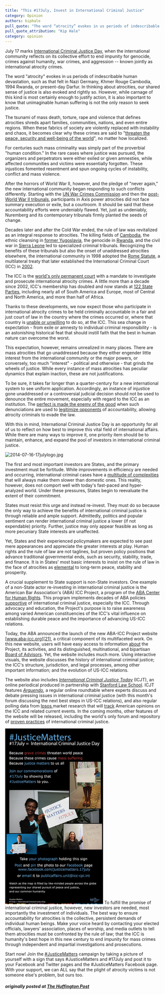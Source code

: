 ```yaml
---
title: "This #17July, Invest in International Criminal Justice"
category: Opinion
authors: kiphale
pull_quote: "The word “atrocity” evokes in us periods of indescribable human devastation, such as that felt in Nazi Germany, Khmer Rouge Cambodia, 1994 Rwanda, or present-day Darfur."
pull_quote_attribution: "Kip Hale"
category: opinion
---
```

July 17 marks [International Criminal Justice Day][1], when the international community reflects on its collective effort to end impunity for genocide, crimes against humanity, war crimes, and aggression -- known jointly as international atrocity crimes.

The word "atrocity" evokes in us periods of indescribable human devastation, such as that felt in Nazi Germany, Khmer Rouge Cambodia, 1994 Rwanda, or present-day Darfur. In thinking about atrocities, our shared sense of justice is also evoked and rightly so. However, while carnage of this kind is most certainly enough to justify action, it is also important to know that unimaginable human suffering is not the only reason to seek justice.

The tsunami of mass death, torture, rape and violence that defines atrocities shreds apart families, communities, nations, and even entire regions. When these fabrics of society are violently replaced with instability and chaos, it becomes clear why these crimes are said to "[threaten the peace, security and well-being of the world][2]", no matter how localized.

For centuries such mass criminality was simply part of the proverbial "human condition." In the rare cases where justice was pursued, the organizers and perpetrators were either exiled or given amnesties, while affected communities and victims were essentially forgotten. These injustices fomented resentment and spun ongoing cycles of instability, conflict and mass violence.

After the horrors of World War II, however, and the pledge of "never again," the new international community began responding to such conflicts differently. Starting with the [UN War Crimes Commission][3] and then the [post-World War II tribunals][4], participants in Axis power atrocities did not face summary execution or exile, but a courtroom. It should be said that these accountability efforts were undeniably flawed. Yet, just as undeniably, Nuremberg and its contemporary tribunals firmly planted the seeds of change.

Decades later and after the Cold War ended, the rule of law was revitalized as an integral response to atrocities. The killing fields of [Cambodia][5], the ethnic cleansing in [former Yugoslavia][6], the genocide in [Rwanda][7], and the civil war in [Sierra Leone][8] led to specialized criminal tribunals. Recognizing the benefits of these tribunals but also the onset of unaddressed atrocities elsewhere, the international community in 1998 adopted the [Rome Statute][9], a multilateral treaty that later established the International Criminal Court (ICC) in [2002][10].

The ICC is the [world's only permanent court][11] with a mandate to investigate and prosecute international atrocity crimes. A little more than a decade since 2002, ICC's membership has doubled and now stands at [122 State Parties][12], including nearly all of South America and Europe, most of Central and North America, and more than half of Africa.

Thanks to these developments, we now expect those who participate in international atrocity crimes to be held criminally accountable in a fair and just court of law in the country where the crimes occurred or, where that country is [unable or unwilling][13] to do so, at the ICC. This sea change in expectation - from exile or amnesty to individual criminal responsibility - is an astonishing historical feat that should instill faith that the best in human nature can overcome the worst.

This expectation, however, remains unrealized in many places. There are mass atrocities that go unaddressed because they either engender little interest from the international community or the major powers, or conversely, too much "interest" - political and otherwise - that grinds the wheels of justice. While every instance of mass atrocities has peculiar dynamics that explain inaction, these are not justifications.

To be sure, it takes far longer than a quarter-century for a new international system to see uniform application. Accordingly, an instance of injustice gone unaddressed or a controversial judicial decision should not be used to denounce the entire movement, especially with regard to the ICC as an institution. The [perfect is made the enemy of the good][14] when such denunciations are used to [legitimize opponents][15] of accountability, allowing atrocity criminals to evade the law.

With this in mind, International Criminal Justice Day is an opportunity for all of us to reflect on how best to improve this vital field of international affairs. While there are many ways to improve it, one priority item should be to maintain, enhance, and expand the pool of investors in international criminal justice.

![2014-07-16-17julylogo.jpg][16]

The first and most important investors are States, and the primary investment must be fortitude. While improvements in efficiency are needed and occurring, international criminal cases have a [multitude of complexities][17] that will always make them slower than domestic ones. This reality, however, does not comport well with today's fast-paced and hyper-analyzed world. Under these pressures, States begin to reevaluate the extent of their commitment.

States must resist this urge and instead re-invest. They must do so because the only way to achieve the benefits of international criminal justice is through reliable and ample support. Admittedly, politics and popular sentiment can render international criminal justice a lower (if not expendable) priority. Further, justice may only appear feasible as long as more pecuniary State interests are unaffected.

Yet, States and their experienced policymakers are expected to see past mere appearances and appreciate the greater interests at play. Human rights and the rule of law are not taglines, but proven policy positions that advance traditional governmental ends, such as security, stability, trade, and finance. It is in States' most basic interests to insist on the rule of law in the face of atrocities as [elemental][18] to long-term peace, stability and prosperity.

A crucial supplement to State support is non-State investors. One example of a non-State actor re-investing in international criminal justice is the American Bar Association's (ABA) ICC Project, a program of the [ABA Center for Human Rights][19]. This program implements decades of ABA policies [supportive][20] of international criminal justice, especially the ICC. Through advocacy and education, the Project's purpose is to raise awareness among varied American constituencies of the ICC's vital influence on establishing durable peace and the importance of advancing US-ICC relations.

Today, the ABA announced the launch of the new ABA-ICC Project website [www.aba-icc.org][21], a critical component of its multifaceted work. On this new website, users will have easy access to information [about][22] the Project, its activities, and its distinguished, multinational, and bipartisan [Board of Advisors][23]. Yet, the website includes much more. Using interactive visuals, the website discusses the history of international criminal justice; the ICC's structure, jurisdiction, and legal processes, among other important information; and the evolution of US-ICC relations.

The website also includes _[International Criminal Justice Today][24]_ (ICJT), an online periodical produced in partnership with [Stanford Law School][25]. ICJT features _[Arguendo][26]_, a regular online roundtable where experts discuss and debate pressing issues in international criminal justice (with this month's forum discussing the next best steps in US-ICC relations), and also regular polling data from [Ipsos ][27]market research that will [track][28] American opinions on the ICC and related current events. In the coming months, other features of the website will be released, including the world's only forum and repository of [proven practices][29] of international criminal justice.

![2014-07-16-pr1018webEn.jpg][30] To fulfill the promise of international criminal justice, however, new investors are needed, most importantly the investment of individuals. The best way to ensure accountability for atrocities is the collective, persistent demands of individual human beings. Make your voice heard by contacting your elected officials, lawyers' association, places of worship, and media outlets to tell them atrocities must be confronted by the rule of law; that the ICC is humanity's best hope in this new century to end impunity for mass crimes through independent and impartial investigations and prosecutions.

Start now! Join the [#JusticeMatters][1] campaign by taking a picture of yourself with a sign that says #JusticeMatters and #17July and post it to your Facebook and Twitter pages and the #JusticeMatters Facebook page. With your support, we can ALL say that the plight of atrocity victims is not someone else's problem, but ours too.

##### originally posted at [The Huffington Post](http://www.huffingtonpost.com/kip-hale/invest-in-international-criminal-justice_b_5590013.html)



[1]: http://www.icc-cpi.int/en_menus/icc/press%20and%20media/press%20releases/pages/pr1018.aspx
[2]: http://www.icc-cpi.int/iccdocs/asp_docs/Resolutions/RC-Decl.1-ENG.pdf
[3]: http://www.unwcc.org/
[4]: https://history.state.gov/milestones/1945-1952/nuremberg
[5]: http://www.eccc.gov.kh/en
[6]: http://www.icty.org/
[7]: http://www.unictr.org/
[8]: http://www.rscsl.org/
[9]: http://legal.un.org/icc/statute/romefra.htm
[10]: http://www.icc-cpi.int/iccdocs/PIDS/TL/timeline.html
[11]: http://www.icc-cpi.int/EN_Menus/icc/Pages/default.aspx
[12]: http://www.icc-cpi.int/en_menus/asp/states%20parties/Pages/the%20states%20parties%20to%20the%20rome%20statute.aspx
[13]: http://www.icc-cpi.int/en_menus/icc/about%20the%20court/icc%20at%20a%20glance/Pages/icc%20at%20a%20glance.aspx
[14]: http://blogs.lse.ac.uk/mec/2014/03/12/justice-impossible-the-icc-and-syria/
[15]: http://www.globalpost.com/dispatch/news/regions/africa/kenya/140325/how-kenya-beat-the-international-criminal-court
[16]: http://images.huffingtonpost.com/2014-07-16-17julylogo-thumb.jpg
[17]: http://opiniojuris.org/2014/01/27/guest-post-ford-complexity-efficiency-international-criminal-courts/
[18]: http://www.washingtonpost.com/entertainment/books/kathryn-sikkinks-the-justice-cascade-how-human-rights-prosecutions-are-changing-world-politics/2011/08/22/gIQAxk7M4L_story.html
[19]: http://www.americanbar.org/groups/human_rights.html
[20]: http://www.americanbar.org/news/abanews/aba-news-archives/2014/07/international_crimin.html
[21]: http://www.aba-icc.org/
[22]: http://www.aba-icc.org/the-aba-icc-project/about-the-project/
[23]: http://www.aba-icc.org/the-aba-icc-project/board-of-advisors/
[24]: http://www.aba-icc.org/international-criminal-justice-today/
[25]: https://www.law.stanford.edu/organizations/programs-and-centers/stanford-program-in-international-and-comparative-law
[26]: http://www.aba-icc.org/arguendo/
[27]: http://www.ipsos.com/
[28]: http://www.aba-icc.org/ipsos/
[29]: http://www.aba-icc.org/the-aba-icc-project/proven-practices/
[30]: /assets/img/2014-07-16-pr1018webEn-thumb.jpg
